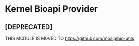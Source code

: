 # Kernel Bioapi Provider

## [DEPRECATED]

THIS MODULE IS MOVED TO https://github.com/mosip/bio-utils
